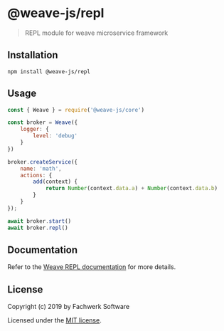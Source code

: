 # @weave-js/repl

> REPL module for weave microservice framework

## Installation

```
npm install @weave-js/repl
```

## Usage

```js
const { Weave } = require('@weave-js/core')

const broker = Weave({
    logger: {
        level: 'debug'
    }
})

broker.createService({
    name: 'math',
    actions: {
        add(context) {
            return Number(context.data.a) + Number(context.data.b)
        }
    }
});

await broker.start()
await broker.repl()
```

## Documentation

Refer to the [Weave REPL documentation](https://weave.fachwerk.io) for more details.

## License

Copyright (c) 2019 by Fachwerk Software

Licensed under the [MIT license](LICENSE).